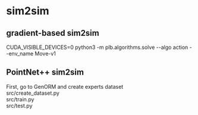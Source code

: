 # sim2sim

## gradient-based sim2sim
CUDA_VISIBLE_DEVICES=0 python3 -m plb.algorithms.solve --algo action --env_name Move-v1

## PointNet++ sim2sim
First, go to GenORM and create experts dataset  
src/create_dataset.py  
src/train.py  
src/test.py

